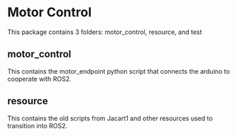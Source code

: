 # Motor Control

This package contains 3 folders: motor_control, resource, and test

## motor_control
This contains the motor_endpoint python script that connects the arduino to cooperate with ROS2.
## resource
This contains the old scripts from Jacart1 and other resources used to transition into ROS2.
